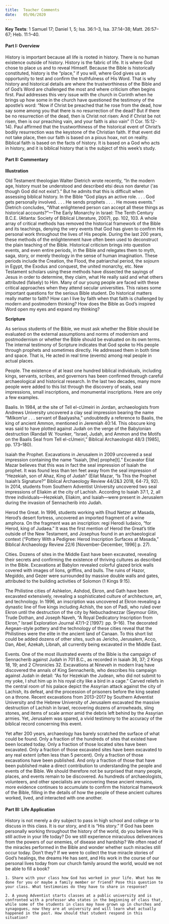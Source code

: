 ```yaml
---
title:  Teacher Comments
date:   05/06/2020
---
```


**Key Texts**: 1 Samuel 17; Daniel 1, 5; Isa. 36:1–3, Isa. 37:14–38; Matt. 26:57–67; Heb. 11:1–40.

#### Part I: Overview

History is important because all life is rooted in history. There is no human existence outside of history. History is the fabric of life. It is where God chose to place us and to reveal Himself. Because the Bible is historically constituted, history is the “place,” if you will, where God gives us an opportunity to test and confirm the truthfulness of His Word. That is why history and historical details are where the trustworthiness of the Bible and of God’s Word are challenged the most and where criticism often begins first. Paul addresses this very issue with the church in Corinth when he brings up how some in the church have questioned the testimony of the apostle’s word: “Now if Christ be preached that he rose from the dead, how say some among you that there is no resurrection of the dead? But if there be no resurrection of the dead, then is Christ not risen: And if Christ be not risen, then is our preaching vain, and your faith is also vain” (1 Cor. 15:12-14). Paul affirmed that the trustworthiness of the historical event of Christ’s bodily resurrection was the keystone of the Christian faith. If that event did not take place, then our faith is based on a pious hoax, not on reality. Biblical faith is based on the facts of history. It is based on a God who acts in history, and it is biblical history that is the subject of this week’s study.

#### Part II: Commentary 

**Illustration**

Old Testament theologian Walter Dietrich wrote recently, “In the modern age, history must be understood and described etsi deus non daretur (‘as though God did not exist’).” But he admits that this is difficult when assessing biblical history. In the Bible “God plays an active role. . . . God gets personally involved. . . . He sends prophets . . . . He moves events.” Dietrich concludes, “What enlightened person can accept all these things as historical accounts?”—The Early Monarchy in Israel: The Tenth Century B.C.E. (Atlanta: Society of Biblical Literature, 2007), pp. 102, 103. A whole array of critical methods has removed the historical framework of the Bible and its teachings, denying the very events that God has given to confirm His personal work throughout the lives of His people. During the last 200 years, these methods of the enlightenment have often been used to deconstruct the plain teaching of the Bible. Historical criticism brings into question events, and even entire periods, in the Bible and relegates them to myth, saga, story, or merely theology in the sense of human imagination. These periods include the Creation, the Flood, the patriarchal period, the sojourn in Egypt, the Exodus and conquest, the united monarchy, etc. New Testament scholars using these methods have dissected the sayings of Jesus in order to determine, they claim, what He really said and what others attributed (falsely) to Him. Many of our young people are faced with these critical approaches when they attend secular universities. This raises some important questions for the serious Bible student. Do historical matters really matter to faith? How can I live by faith when that faith is challenged by modern and postmodern thinking? How does the Bible as God’s inspired Word open my eyes and expand my thinking?

**Scripture**

As serious students of the Bible, we must ask whether the Bible should be evaluated on the external assumptions and norms of modernism and postmodernism or whether the Bible should be evaluated on its own terms. The internal testimony of Scripture indicates that God spoke to His people through prophets and sometimes directly. He addressed them in both time and space. That is, He acted in real time (events) among real people in actual places. 

People. The existence of at least one hundred biblical individuals, including kings, servants, scribes, and governors has been confirmed through careful archaeological and historical research. In the last two decades, many more people were added to this list through the discovery of seals, seal impressions, small inscriptions, and monumental inscriptions. Here are only a few examples.

Baalis. In 1984, at the site of Tell el-cUmeiri in Jordan, archaeologists from Andrews University uncovered a clay seal impression bearing the name “Milkom’ur . . . servant of Baalyasha,” undoubtedly a reference to Baalis, the king of ancient Ammon, mentioned in Jeremiah 40:14. This obscure king was said to have plotted against Judah on the verge of the Babylonian destruction (Randall W. Younker, “Israel, Judah, and Ammon and the Motifs on the Baalis Seal from Tell el-cUmeiri,” Biblical Archaeologist 48/3 [1985], pp. 173–180).

Isaiah the Prophet. Excavations in Jerusalem in 2009  uncovered a seal impression containing the name “Isaiah, [the] prophe[t].” Excavator Eilat Mazar believes that this was in fact the seal impression of Isaiah the prophet. It was found less than ten feet away from the seal impression of “Hezekiah, son of Ahaz, King of Judah” (Eilat Mazar, “Is This the Prophet Isaiah’s Signature?” Biblical Archaeology Review 44/2&3 2018, 64-73, 92). In 2014, students from Southern Adventist University uncovered two seal impressions of Eliakim at the city of Lachish. According to Isaiah 37:1, 2, all three individuals—Hezekiah, Eliakim, and Isaiah—were present in Jerusalem during the invasion of Sennacherib into Judah. 

Herod the Great. In 1996, students working with Ehud Netzer at Masada, Herod’s desert fortress, uncovered an imported fragment of a wine amphora. On the fragment was an inscription: regi Herodi Iudaico, “for Herod, king of Judaea.” It was the first mention of Herod the Great’s title outside of the New Testament, and Josephus found in an archaeological context (“Pottery With a Pedigree: Herod Inscription Surfaces at Masada,” Biblical Archaeology Review 22/6 [November-December, 1996] p. 27).

Cities. Dozens of sites in the Middle East have been excavated, revealing their secrets and confirming the existence of thriving cultures as described in the Bible. Excavations at Babylon revealed colorful glazed brick walls covered with images of lions, griffins, and bulls. The ruins of Hazor, Megiddo, and Gezer were surrounded by massive double walls and gates, attributed to the building activities of Solomon (1 Kings 9:15). 

The Philistine cities of Ashkelon, Ashdod, Ekron, and Gath have been excavated extensively, revealing a sophisticated culture of architecture, art, and technology. In 1996, an inscription was uncovered at Ekron revealing a dynastic line of five kings including Achish, the son of Padi, who ruled over Ekron until the destruction of the city by Nebuchadnezzar (Seymour Gitin, Trude Dothan, and Joseph Naveh, “A Royal Dedicatory Inscription from Ekron,” Israel Exploration Journal 47/1–2 [1997]: pp. 9–16). The decorated Aegean-style pottery and the technology of these cities reveal that the Philistines were the elite in the ancient land of Canaan. To this short list could be added dozens of other sites, such as Jericho, Jerusalem, Acco, Dan, Abel, Azekah, Libnah, all currently being excavated in the Middle East. 

Events. One of the most illustrated events of the Bible is the campaign of Sennacherib against Judah in 701 B.C., as recorded in Isaiah 36, 37; 2 Kings 18, 19; and 2 Chronicles 32. Excavations at Nineveh in modern Iraq have discovered the annals of King Sennacherib, who describes his campaign against Judah in detail: “As for Hezekiah the Judean, who did not submit to my yoke, I shut him up in his royal city like a bird in a cage.” Carved reliefs in the central room of his palace depict the Assyrian attack against the city of Lachish, its defeat, and the procession of prisoners before the king seated on a throne. Recent excavations from 2013–2017 by Southern Adventist University and the Hebrew University of Jerusalem excavated the massive destruction of Lachish in Israel, recovering dozens of arrowheads, sling stones, and items of scale armor amid the debris left behind by the Assyrian armies. Yet, Jerusalem was spared, a vivid testimony to the accuracy of the biblical record concerning this event.

Yet after 200 years, archaeology has barely scratched the surface of what could be found. Only a fraction of the hundreds of sites that existed have been located today. Only a fraction of those located sites have been excavated. Only a fraction of those excavated sites have been excavated to any real extent (often less than 5 percent). Only a fraction of those excavations have been published. And only a fraction of those that have been published make a direct contribution to understanding the people and events of the Bible. We should therefore not be surprised that many people, places, and events remain to be discovered. As hundreds of archaeologists, volunteers, and other specialists are uncovering these ancient remains, more evidence continues to accumulate to confirm the historical framework of the Bible, filling in the details of how the people of these ancient cultures worked, lived, and interacted with one another.

#### Part III: Life Application 

History is not merely a dry subject to pass in high school and college or to discuss in this class. It is our story, and it is “His story.” If God has been personally working throughout the history of the world, do you believe He is still active in your life today? Do we still experience miraculous deliverances from the powers of our enemies, of disease and hardship? We often read of the miracles performed in the Bible and wonder whether such miracles still occur today. Don’t they? If we were to collect the true miracle stories of God’s healings, the dreams He has sent, and His work in the course of our personal lives today from our church family around the world, would we not be able to fill a book? 

`1.	Share with your class how God has worked in your life. What has He done for you or maybe a family member or friend? Pose this question to your class. What testimonies do they have to share in response?`

`2.	A young Adventist starts classes at a public university and is confronted with a professor who states in the beginning of class that, while some of the students in class may have grown up in churches and synagogues, now they are at university and will learn what actually happened in the past. How should that student respond in this situation?` 
